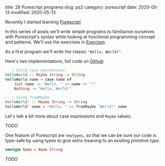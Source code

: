 title: 28 Purescript programs
slug: ps2
category: purescript
date: 2020-05-13
modified: 2020-05-13


Recently I started learning [Purescript](https://try.purescript.org/?session=4500d0d8-e031-d39d-293e-96552663338c)

In this series of posts we'll write simple programs to familiarise ourselves with Purescript's syntax while looking at functional programming concept and patterns. We'll use the exercises in [Exercism](https://exercism.io/my/tracks/purescript).

As a first program we'll write the classic `"Hello, World!"`.

Here's two implementations, full code on [Github]().

```purescript
-- | Using case expressions
helloWorld :: Maybe String -> String
helloWorld name = case name of
    Just name -> "Hello, " <> name <> "!"
    Nothing -> "Hello, World!"

-- | Using fromMaybe
helloWorld' :: Maybe String -> String
helloWorld' name = "Hello, " <> fromMaybe "World!" name
```

Let's talk a bit more about case expressions and `Maybe` values.

*TODO*

One feature of Purescript are `newtypes`, so that we can be sure our code is type-safe by using types to give extra meaning to an existing primitive type.
```purescript
newtype Name = Name String
```



*TODO*